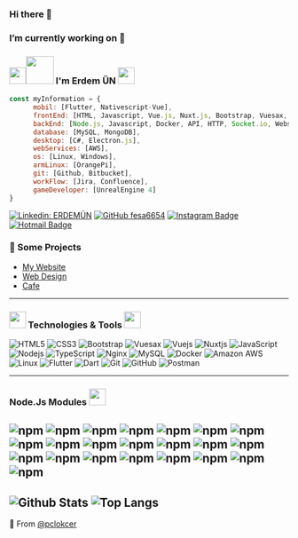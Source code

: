 ### Hi there 👋
### I’m currently working on 🔭

### <img src="https://raw.githubusercontent.com/aemmadi/aemmadi/master/wave.gif" width="30px"><img src="https://media.giphy.com/media/MEFVcuRIoVETUMYZEe/giphy.gif" width="50px"> I'm Erdem ÜN <img src="https://media.giphy.com/media/l46CxDIh6HDiH9ndm/giphy.gif" width="30px">

```javascript
const myInformation = {
      mobil: [Flutter, Nativescript-Vue],
      frontEnd: [HTML, Javascript, Vue.js, Nuxt.js, Bootstrap, Vuesax, Vuex],
      backEnd: [Node.js, Javascript, Docker, API, HTTP, Socket.io, Websocket, TCP/IP, NGINX, RabbitMQ],
      database: [MySQL, MongoDB],
      desktop: [C#, Electron.js],
      webServices: [AWS],
      os: [Linux, Windows],
      armLinux: [OrangePi],
      git: [Github, Bitbucket],
      workFlow: [Jira, Confluence],
      gameDeveloper: [UnrealEngine 4]
}
```

[![Linkedin: ERDEMÜN](https://img.shields.io/badge/-ErdemÜN-blue?style=flat-square&logo=Linkedin&logoColor=white&link=https://www.linkedin.com/in/erdem-%C3%BCn-5b1580153/)](https://www.linkedin.com/in/erdem-%C3%BCn-5b1580153/)
[![GitHub fesa6654](https://img.shields.io/github/followers/pclokcer?label=follow&style=social)](https://github.com/pclokcer)
[![Instagram Badge](https://img.shields.io/badge/-ErdemÜN-purple?style=flat-square&logo=instagram&logoColor=white&link=https://instagram.com/sefaun_10/)](https://instagram.com/pclokcer)
[![Hotmail Badge](https://img.shields.io/badge/-pclokcer@hotmail.com-007fff?style=flat-square&logo=Hotmail&logoColor=white&link=mailto:pclokcer@hotmail.com)](mailto:pclokcer@hotmail.com)

### 💪 Some Projects

* [My Website](https://erdemun.com/)
* [Web Design](https://tesisim.com/)
* [Cafe](http://e-garsonum.com/ana-sayfa)

---
### <img src="https://media.giphy.com/media/9dO6eZxWeDWwM/giphy.gif" width="30px"> Technologies & Tools  <img src="https://media.giphy.com/media/WUlplcMpOCEmTGBtBW/giphy.gif" width="30">

![HTML5](https://img.shields.io/badge/-HTML5-ff4040?style=flat-square&logo=html5&logoColor=white)
![CSS3](https://img.shields.io/badge/-CSS3-ff4040?style=flat-square&logo=css3)
![Bootstrap](https://img.shields.io/badge/-Bootstrap-ff4040?style=flat-square&logo=bootstrap)
![Vuesax](https://img.shields.io/badge/-Vuesax-ff4040?style=flat-square&logo=vuesax)
![Vuejs](https://img.shields.io/badge/-Vuejs-ff4040?style=flat-square&logo=Vue.js)
![Nuxtjs](https://img.shields.io/badge/-Nuxtjs-ff4040?style=flat-square&logo=Nuxt.js)
![JavaScript](https://img.shields.io/badge/-JavaScript-black?style=flat-square&logo=javascript)
![Nodejs](https://img.shields.io/badge/-Nodejs-black?style=flat-square&logo=Node.js)
![TypeScript](https://img.shields.io/badge/-TypeScript-black?style=flat-square&logo=typescript)
![Nginx](https://img.shields.io/badge/-Nginx-black?style=flat-square&logo=nginx)
![MySQL](https://img.shields.io/badge/-MySQL-grey?style=flat-square&logo=mysql)
![Docker](https://img.shields.io/badge/-Docker-grey?style=flat-square&logo=docker)
![Amazon AWS](https://img.shields.io/badge/Amazon%20AWS-grey?style=flat-square&logo=amazon-aws)
![Linux](https://img.shields.io/badge/-Linux-grey?style=flat-square&logo=linux)
![Flutter](https://img.shields.io/badge/-Flutter-blue?style=flat-square&logo=flutter)
![Dart](https://img.shields.io/badge/-Dart-blue?style=flat-square&logo=dart)
![Git](https://img.shields.io/badge/-Git-purple?style=flat-square&logo=git)
![GitHub](https://img.shields.io/badge/-GitHub-purple?style=flat-square&logo=github)
![Postman](https://img.shields.io/badge/-Postman-purple?style=flat-square&logo=postman)

---
### Node.Js Modules <img src="https://media.giphy.com/media/kdFc8fubgS31b8DsVu/giphy.gif" width="30px">
![npm](https://img.shields.io/npm/v/socket.io?label=socket.io)
![npm](https://img.shields.io/npm/v/socket.io-client?label=socket.io-client)
![npm](https://img.shields.io/npm/v/net?label=net)
![npm](https://img.shields.io/npm/v/jsonwebtoken?label=jsonwebtoken)
![npm](https://img.shields.io/npm/v/bcryptjs?label=bcryptjs)
![npm](https://img.shields.io/npm/v/crypto-js?label=crypto-js)
![npm](https://img.shields.io/npm/v/mqtt?label=mqtt)
![npm](https://img.shields.io/npm/v/express?label=express)
![npm](https://img.shields.io/npm/v/moment?label=moment)
![npm](https://img.shields.io/npm/v/excel4node?label=excel4node)
![npm](https://img.shields.io/npm/v/nodemailer?label=nodemailer)
![npm](https://img.shields.io/npm/v/axios?label=axios)
![npm](https://img.shields.io/npm/v/http?label=http)
![npm](https://img.shields.io/npm/v/joi?label=joi)
![npm](https://img.shields.io/npm/v/mkdirp?label=mkdirp)
![npm](https://img.shields.io/npm/v/mysql?label=mysql)
![npm](https://img.shields.io/npm/v/node-cache?label=node-cache)
![npm](https://img.shields.io/npm/v/node-cron?label=node-cron)
![npm](https://img.shields.io/npm/v/dotenv?label=dotenv)
![npm](https://img.shields.io/npm/v/apexcharts?label=apexcharts)
![npm](https://img.shields.io/npm/v/vuex?label=vuex)
![npm](https://img.shields.io/npm/v/nodemon?label=nodemon)
---

![Github Stats](https://github-readme-stats.vercel.app/api?username=pclokcer&count_private=true&show_icons=true&include_all_commits=true)
![Top Langs](https://github-readme-stats.vercel.app/api/top-langs/?username=pclokcer&hide=TeX&layout=compact)
---

🔗 From [@pclokcer](https://github.com/pclokcer)


<!--
**pclokcer/pclokcer** is a ✨ _special_ ✨ repository because its `README.md` (this file) appears on your GitHub profile.

Here are some ideas to get you started:

- 🔭 I’m currently working on ...
- 🌱 I’m currently learning ...
- 👯 I’m looking to collaborate on ...
- 🤔 I’m looking for help with ...
- 💬 Ask me about ...
- 📫 How to reach me: ...
- 😄 Pronouns: ...
- ⚡ Fun fact: ...
-->
